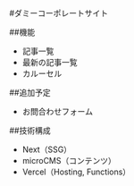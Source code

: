 #ダミーコーポレートサイト

##機能

- 記事一覧
- 最新の記事一覧
- カルーセル

##追加予定

- お問合わせフォーム

##技術構成

- Next（SSG）
- microCMS（コンテンツ）
- Vercel（Hosting, Functions）
